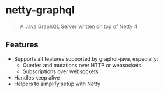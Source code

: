 # netty-graphql

> A Java GraphQL Server written on top of Netty 4

## Features

- Supports all features supported by graphql-java, especially:
  - Queries and mutations over HTTP or websockets
  - Subscriptions over websockets
- Handles keep alive
- Helpers to simplify setup with Netty
